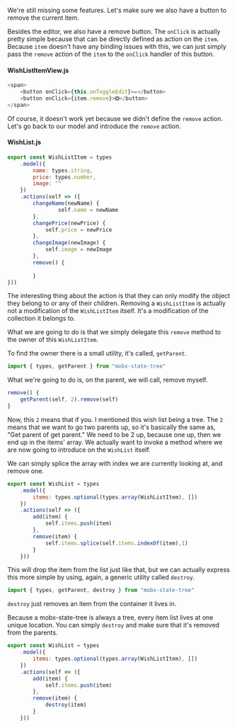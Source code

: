 We're still missing some features. Let's make sure we also have a button to remove the current item.

Besides the editor, we also have a remove button. The `onClick` is actually pretty simple because that can be directly defined as action on the `item`. Because `item` doesn't have any binding issues with this, we can just simply pass the `remove` action of the `item` to the `onClick` handler of this button.

#### WishListItemView.js
```javascript
<span>
    <button onClick={this.onToggleEdit}>✏</button>
    <button onClick={item.remove}>❎</button>
</span>
```

Of course, it doesn't work yet because we didn't define the `remove` action. Let's go back to our model and introduce the `remove` action.

#### WishList.js
```javascript
export const WishListItem = types
    .model({
        name: types.string,
        price: types.number,
        image: ""
    })
    .actions(self => ({
        changeName(newName) {
                self.name = newName
        },
        changePrice(newPrice) {
            self.price = newPrice
        },
        changeImage(newImage) {
            self.image = newImage
        },
        remove() {
        
        }
}))
```
The interesting thing about the action is that they can only modify the object they belong to or any of their children. Removing a `WishListItem` is actually not a modification of the `WishListItem` itself. It's a modification of the collection it belongs to.

What we are going to do is that we simply delegate this `remove` method to the owner of this `WishListItem`.

To find the owner there is a small utility, it's called, `getParent`.

```javascript
import { types, getParent } from "mobx-state-tree"
```
What we're going to do is, on the parent, we will call, remove myself.

```javascript
remove() {
    getParent(self, 2).remove(self)
}
```

Now, this `2` means that if you. I mentioned this wish list being a tree. The `2` means that we want to go two parents up, so it's basically the same as, "Get parent of get parent." We need to be 2 up, because one up, then we end up in the items' array. We actually want to invoke a method where we are now going to introduce on the `WishList` itself.

We can simply splice the array with index we are currently looking at, and remove one. 

```javascript
export const WishList = types
    .model({
        items: types.optional(types.array(WishListItem), [])
    })
    .actions(self => ({
        add(item) {
            self.items.push(item)
        },
        remove(item) {
            self.items.splice(self.items.indexOf(item),1)
        }
    }))
```

This will drop the item from the list just like that, but we can actually express this more simple by using, again, a generic utility called `destroy`.

```javascript
import { types, getParent, destroy } from "mobx-state-tree"
```

`destroy` just removes an item from the container it lives in.

Because a mobx-state-tree is always a tree, every item list lives at one unique location. You can simply `destroy` and make sure that it's removed from the parents.

```javascript
export const WishList = types
    .model({
        items: types.optional(types.array(WishListItem), [])
    })
    .actions(self => ({
        add(item) {
            self.items.push(item)
        },
        remove(item) {
            destroy(item)
        }
    }))
```